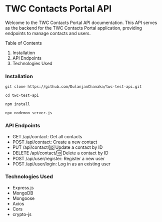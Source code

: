 # TWC Contacts Portal API

Welcome to the TWC Contacts Portal API documentation. This API serves as the backend for the TWC Contacts Portal application, providing endpoints to manage contacts and users.

Table of Contents
1. Installation
2. API Endpoints
3. Technologies Used

### Installation
`git clone https://github.com/DulanjanChanaka/twc-test-api.git` 

`cd twc-test-api`

`npm install`

`npx nodemon server.js`

### API Endpoints
* GET /api/contact: Get all contacts
* POST /api/contact: Create a new contact
* PUT /api/contact/:id: Update a contact by ID
* DELETE /api/contact/:id: Delete a contact by ID
* POST /api/user/register: Register a new user
* POST /api/user/login: Log in as an existing user

### Technologies Used
* Express.js
* MongoDB
* Mongoose
* Axios
* Cors
* crypto-js
